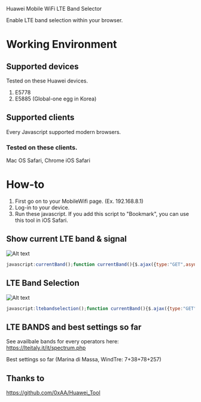 Huawei Mobile WiFi LTE Band Selector

Enable LTE band selection within your browser. 

# Working Environment
## Supported devices
Tested on these Huawei devices.
1. E5778
2. E5885 (Global-one egg in Korea)

## Supported clients
Every Javascript supported modern browsers.

### Tested on these clients.
Mac OS Safari, Chrome
iOS Safari

# How-to
1. First go on to your MobileWifi page. (Ex. 192.168.8.1)
2. Log-in to your device.
3. Run these javascript. 
If you add this script to "Bookmark", you can use this tool in iOS Safari.

## Show current LTE band & signal
![Alt text](/img2.png)
```javascript
javascript:currentBand();function currentBand(){$.ajax({type:"GET",async:true,url:"/api/device/signal",error:function(request,status,error){alert("Signal Error:"+request.status+"\n"+"message:"+request.responseText+"\n"+"error:"+error)},success:function(data){var report="";report=report+"RSRQ/RSRP/SINR :"+extractXML("rsrq",data)+"/"+extractXML("rsrp",data)+"/"+extractXML("sinr",data);report=report+"\nBand : "+extractXML("band",data)+" - "+extractXML("dlbandwidth",data);report=report+"\nEARFCN : "+extractXML("earfcn",data);alert(report)}})}function extractXML(tag,data){try{return data.split("</"+tag+">")[0].split("<"+tag+">")[1]}catch(err){return err.message}}function ltebandselection(){if(arguments.length==0){var band=prompt("Please input desirable LTE band number. If you want to use multiple LTE bands, write down multiple band number joined with '+'. If you want to use every supported bands, write down 'ALL'. (Ex. SKT 1+3+5+7 / KT 1+3+8 / LG U+ 1+5+7)","ALL");if(band==null||band===""){return}}else var band=arguments[0];if(!window.location.href.includes("/html/home.html")){alert("You can use this function only in main page.");return}else{var bs=band.split("+");var ltesum=0;if(band.toUpperCase()==="ALL"){ltesum="7FFFFFFFFFFFFFFF"}else{for(var i=0;i<bs.length;i++){ltesum=ltesum+Math.pow(2,parseInt(bs[i])-1)}ltesum=ltesum.toString(16);console.log("LTEBand:"+ltesum)}$.ajax({type:"GET",async:true,url:"/html/home.html",error:function(request,status,error){alert("Token Error:"+request.status+"\n"+"message:"+request.responseText+"\n"+"error:"+error)},success:function(data){var datas=data.split('name="csrf_token" content="');var token=datas[datas.length-1].split('"')[0];setTimeout(function(){$.ajax({type:"POST",async:true,url:"/api/net/net-mode",headers:{__RequestVerificationToken:token},contentType:"application/xml",data:"<request><NetworkMode>03</NetworkMode><NetworkBand>3FFFFFFF</NetworkBand><LTEBand>"+ltesum+"</LTEBand></request>",success:function(nd){alert(nd)},error:function(request,status,error){alert("Net Mode Error:"+request.status+"\n"+"message:"+request.responseText+"\n"+"error:"+error)}})},2e3)}})}}
```

## LTE Band Selection
![Alt text](/img1.png)
```javascript
javascript:ltebandselection();function currentBand(){$.ajax({type:"GET",async:true,url:"/api/device/signal",error:function(request,status,error){alert("Signal Error:"+request.status+"\n"+"message:"+request.responseText+"\n"+"error:"+error)},success:function(data){var report="";report=report+"RSRQ/RSRP/SINR :"+extractXML("rsrq",data)+"/"+extractXML("rsrp",data)+"/"+extractXML("sinr",data);report=report+"\nBand : "+extractXML("band",data)+" - "+extractXML("dlbandwidth",data);report=report+"\nEARFCN : "+extractXML("earfcn",data);alert(report)}})}function extractXML(tag,data){try{return data.split("</"+tag+">")[0].split("<"+tag+">")[1]}catch(err){return err.message}}function ltebandselection(){if(arguments.length==0){var band=prompt("Please input desirable LTE band number. If you want to use multiple LTE bands, write down multiple band number joined with '+'. If you want to use every supported bands, write down 'ALL'. (Ex. SKT 1+3+5+7 / KT 1+3+8 / LG U+ 1+5+7)","ALL");if(band==null||band===""){return}}else var band=arguments[0];if(!window.location.href.includes("/html/home.html")){alert("You can use this function only in main page.");return}else{var bs=band.split("+");var ltesum=0;if(band.toUpperCase()==="ALL"){ltesum="7FFFFFFFFFFFFFFF"}else{for(var i=0;i<bs.length;i++){ltesum=ltesum+Math.pow(2,parseInt(bs[i])-1)}ltesum=ltesum.toString(16);console.log("LTEBand:"+ltesum)}$.ajax({type:"GET",async:true,url:"/html/home.html",error:function(request,status,error){alert("Token Error:"+request.status+"\n"+"message:"+request.responseText+"\n"+"error:"+error)},success:function(data){var datas=data.split('name="csrf_token" content="');var token=datas[datas.length-1].split('"')[0];setTimeout(function(){$.ajax({type:"POST",async:true,url:"/api/net/net-mode",headers:{__RequestVerificationToken:token},contentType:"application/xml",data:"<request><NetworkMode>03</NetworkMode><NetworkBand>3FFFFFFF</NetworkBand><LTEBand>"+ltesum+"</LTEBand></request>",success:function(nd){alert(nd)},error:function(request,status,error){alert("Net Mode Error:"+request.status+"\n"+"message:"+request.responseText+"\n"+"error:"+error)}})},2e3)}})}}
```

## LTE BANDS and best settings so far
See availbale bands for every operators here: https://lteitaly.it/it/spectrum.php

Best settings so far (Marina di Massa, WindTre: 7+38+78+257)

## Thanks to 
https://github.com/0xAA/Huawei_Tool
